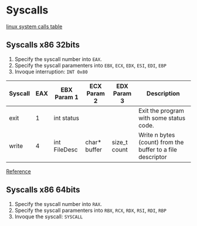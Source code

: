 # Syscalls

[linux system calls table](https://chromium.googlesource.com/chromiumos/docs/+/master/constants/syscalls.md)




## Syscalls x86 32bits

1. Specify the syscall number into `EAX`.
2. Specify the syscall paramenters into `EBX`, `ECX`, `EDX`, `ESI`, `EDI`, `EBP`
3. Invoque interruption: `INT 0x80`

| Syscall | EAX | EBX Param 1  | ECX Param 2  | EDX Param 3  | Description                                                |
|---------|-----|--------------|--------------|--------------|------------------------------------------------------------|
| exit    |  1  | int status   |              |              | Exit the program with some status code.                    |
| write   |  4  | int FileDesc | char* buffer | size_t count | Write n bytes (count) from the buffer to a file descriptor |

[Reference](https://secureideas.com/blog/2021/05/linux-x86-assembly-how-to-build-a-hello-world-program-in-nasm.html)


## Syscalls x86 64bits

1. Specify the syscall number into `RAX`.
2. Specify the syscall paramenters into `RBX`, `RCX`, `RDX`, `RSI`, `RDI`, `RBP`
3. Invoque the syscall: `SYSCALL`
